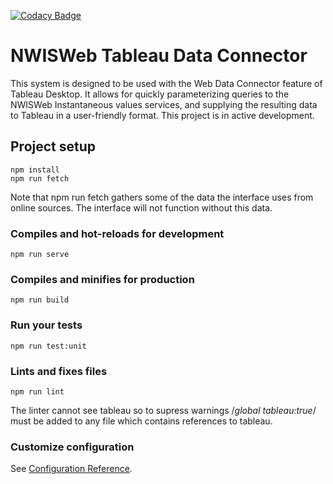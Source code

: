 [![Codacy Badge](https://api.codacy.com/project/badge/Grade/69b4de1c8467444ab8e956083f904a72)](https://www.codacy.com/app/rsreenivasam-usgs/nwisweb-tableau-data-connector?utm_source=github.com&amp;utm_medium=referral&amp;utm_content=usgs/nwisweb-tableau-data-connector&amp;utm_campaign=Badge_Grade)

# NWISWeb Tableau Data Connector

This system is designed to be used with the Web Data Connector feature of Tableau Desktop. It allows for quickly parameterizing queries to the NWISWeb Instantaneous values services, and supplying the resulting data to Tableau in a user-friendly format. This project is in active development. 

## Project setup
```
npm install
npm run fetch  
```

Note that npm run fetch gathers some of the data the interface uses from online sources. The interface will not function without this data.

### Compiles and hot-reloads for development
```
npm run serve
```

### Compiles and minifies for production
```
npm run build
```

### Run your tests
```
npm run test:unit
```

### Lints and fixes files
```
npm run lint
```
The linter cannot see tableau so to supress warnings /*global  tableau:true*/
must be added to any file which contains references to tableau.





### Customize configuration
See [Configuration Reference](https://cli.vuejs.org/config/).
